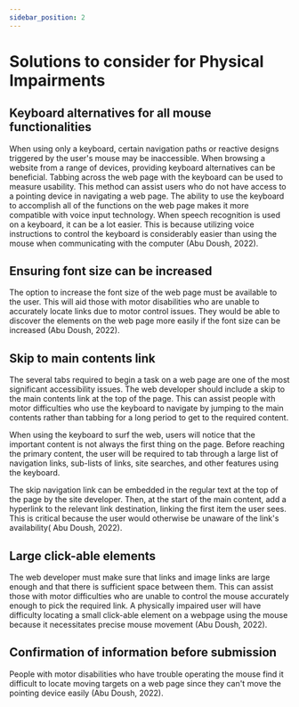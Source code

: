 ```yaml
---
sidebar_position: 2
---
```


# Solutions to consider for Physical Impairments

## Keyboard alternatives for all mouse functionalities

When using only a keyboard, certain navigation paths or reactive designs triggered by the user's mouse may be inaccessible. When browsing a website from a range of devices, providing keyboard alternatives can be beneficial. Tabbing across the web page with the keyboard can be used to measure usability. This method can assist users who do not have access to a pointing device in navigating a web page. The ability to use the keyboard to accomplish all of the functions on the web page makes it more compatible with voice input technology. When speech recognition is used on a keyboard, it can be a lot easier. This is because utilizing voice instructions to control the keyboard is considerably easier than using the mouse when communicating with the computer (Abu Doush, 2022).

## Ensuring font size can be increased

The option to increase the font size of the web page must be available to the user. This will aid those with motor disabilities who are unable to accurately locate links due to motor control issues. They would be able to discover the elements on the web page more easily if the font size can be increased (Abu Doush, 2022).

## Skip to main contents link

The several tabs required to begin a task on a web page are one of the most significant accessibility issues. The web developer should include a skip to the main contents link at the top of the page. This can assist people with motor difficulties who use the keyboard to navigate by jumping to the main contents rather than tabbing for a long period to get to the required content.

When using the keyboard to surf the web, users will notice that the important content is not always the first thing on the page. Before reaching the primary content, the user will be required to tab through a large list of navigation links, sub-lists of links, site searches, and other features using the keyboard.

The skip navigation link can be embedded in the regular text at the top of the page by the site developer. Then, at the start of the main content, add a hyperlink to the relevant link destination, linking the first item the user sees. This is critical because the user would otherwise be unaware of the link's availability( Abu Doush, 2022).

## Large click-able elements

The web developer must make sure that links and image links are large enough and that there is sufficient space between them. This can assist those with motor difficulties who are unable to control the mouse accurately enough to pick the required link. A physically impaired user will have difficulty locating a small click-able element on a webpage using the mouse because it necessitates precise mouse movement (Abu Doush, 2022).

## Confirmation of information before submission

People with motor disabilities who have trouble operating the mouse find it difficult to locate moving targets on a web page since they can't move the pointing device easily (Abu Doush, 2022).